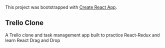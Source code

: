 This project was bootstrapped with [Create React App](https://github.com/facebook/create-react-app).

## Trello Clone

A Trello clone and task management app built to practice React-Redux and learn React Drag and Drop
